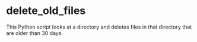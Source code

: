 # delete_old_files
This Python script looks at a directory and deletes files in that directory that are older than 30 days.
